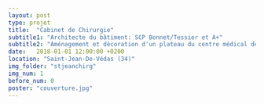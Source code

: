 ```yaml
---
layout: post
type: projet 
title:  "Cabinet de Chirurgie"
subtitle1: "Architecte du bâtiment: SCP Bonnet/Tessier et A+"
subtitle2: "Aménagement et décoration d'un plateau du centre médical de la Clinique St Jean"
date:   2018-01-01 12:00:00 +0200
location: "Saint-Jean-De-Védas (34)"
img_folder: "stjeanchirg"
img_num: 1
before_num: 0
poster: "couverture.jpg"
---
```

